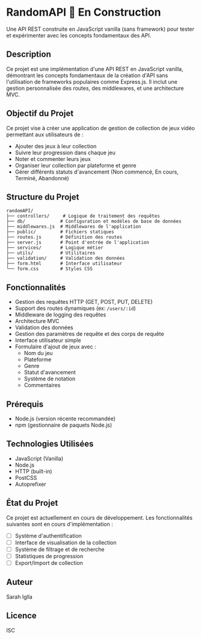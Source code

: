 # RandomAPI 🚧 En Construction

Une API REST construite en JavaScript vanilla (sans framework) pour tester et expérimenter avec les concepts fondamentaux des API.

## Description

Ce projet est une implémentation d'une API REST en JavaScript vanilla, démontrant les concepts fondamentaux de la création d'API sans l'utilisation de frameworks populaires comme Express.js. Il inclut une gestion personnalisée des routes, des middlewares, et une architecture MVC.

## Objectif du Projet

Ce projet vise à créer une application de gestion de collection de jeux vidéo permettant aux utilisateurs de :
- Ajouter des jeux à leur collection
- Suivre leur progression dans chaque jeu
- Noter et commenter leurs jeux
- Organiser leur collection par plateforme et genre
- Gérer différents statuts d'avancement (Non commencé, En cours, Terminé, Abandonné)

## Structure du Projet

```
randomAPI/
├── controllers/     # Logique de traitement des requêtes
├── db/             # Configuration et modèles de base de données
├── middlewares.js  # Middlewares de l'application
├── public/         # Fichiers statiques
├── routes.js       # Définition des routes
├── server.js       # Point d'entrée de l'application
├── services/       # Logique métier
├── utils/          # Utilitaires
├── validation/     # Validation des données
├── form.html       # Interface utilisateur
└── form.css        # Styles CSS
```

## Fonctionnalités

- Gestion des requêtes HTTP (GET, POST, PUT, DELETE)
- Support des routes dynamiques (ex: `/users/:id`)
- Middleware de logging des requêtes
- Architecture MVC
- Validation des données
- Gestion des paramètres de requête et des corps de requête
- Interface utilisateur simple
- Formulaire d'ajout de jeux avec :
  - Nom du jeu
  - Plateforme
  - Genre
  - Statut d'avancement
  - Système de notation
  - Commentaires

## Prérequis

- Node.js (version récente recommandée)
- npm (gestionnaire de paquets Node.js)


## Technologies Utilisées

- JavaScript (Vanilla)
- Node.js
- HTTP (built-in)
- PostCSS
- Autoprefixer

## État du Projet

Ce projet est actuellement en cours de développement. Les fonctionnalités suivantes sont en cours d'implémentation :
- [ ] Système d'authentification
- [ ] Interface de visualisation de la collection
- [ ] Système de filtrage et de recherche
- [ ] Statistiques de progression
- [ ] Export/Import de collection

## Auteur

Sarah Iglla

## Licence

ISC 